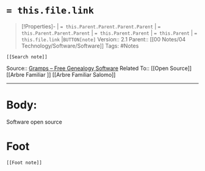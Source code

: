 # `= this.file.link`
>[!Properties]- | `= this.Parent.Parent.Parent.Parent` |  `= this.Parent.Parent.Parent` | `= this.Parent.Parent` | `= this.Parent` | `= this.file.link` |`BUTTON[note]` 
>Version:: 2.1
>Parent:: [[00 Notes/04 Technology/Software/Software]]
>Tags: #Notes
```meta-bind-embed
[[Search note]]
```
Source:: [Gramps – Free Genealogy Software](https://gramps-project.org/blog/)
Related To:: [[Open Source]] [[Arbre Familiar ]] [[Arbre Familiar Salomo]]
***
# Body:
Software open source 








# Foot
```meta-bind-embed
[[Foot note]]
``` 